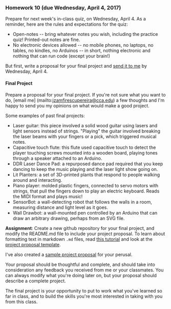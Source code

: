 ### Homework 10 (due Wednesday, April 4, 2017)

Prepare for next week's in-class quiz, on Wednesday, April 4. As a reminder, here are the rules and expectations for the quiz:

- Open-notes -- bring whatever notes you wish, including the practice quiz! Printed-out notes are fine.
- No electronic devices allowed -- no mobile phones, no laptops, no tables, no kindles, no Arduinos -- in short, nothing electronic and nothing that can run code (except your brain!)

But first, write a proposal for your final project and [send it to me](mailto:jzamfirescupereira@cca.edu) by Wednesday, April 4.

#### Final Project

Prepare a proposal for your final project. If you're not sure what you want to do, [email me]
(mailto:jzamfirescupereira@cca.edu) a few thoughts and I'm happy to send you my opinions on what would make a good project.

Some examples of past final projects:

- Laser guitar: this piece involved a solid wood guitar using lasers and light sensors instead of strings. "Playing" the guitar involved breaking the laser beams with your fingers or a pick, which triggered musical notes.
- Capacitive touch flute: this flute used capacitive touch to detect the player touching screws mounted into a wooden board, playing tones through a speaker attached to an Arduino.
- DDR Laser Dance Pad: a repurposed dance pad required that you keep dancing to keep the music playing and the laser light show going on.
- Lit Planters: a set of 3D-printed plants that respond to people walking around and interacting.
- Piano player: molded plastic fingers, connected to servo motors with strings, that pull the fingers down to play an electric keyboard. Reads the MIDI format and plays music!
- SensorBot: a wall-detecting robot that follows the walls in a room, measuring distance and light level as it goes.
- Wall Drawbot: a wall-mounted pen controlled by an Arduino that can draw an arbitrary drawing, perhaps from an SVG file.

**Assignment**: Create a new github repository for your final project, and modify the README.md file to include your project proposal. To learn about formatting text in markdown `.md` files, read [this tutorial](https://help.github.com/articles/markdown-basics/) and look at the [project proposal template](project-template.md).

I've also created a [sample project proposal](sample-proposal.md) for your perusal.

Your proposal should be thoughtful and complete, and should take into consideration any feedback you received from me or your classmates. You can always modify what you're doing later on, but your proposal should describe a complete project.

The final project is your opportunity to put to work what you've learned so far in class, and to build the skills you're most interested in taking with you from this class.